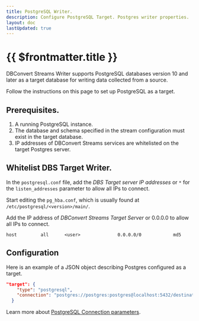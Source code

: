 ```yaml
---
title: PostgreSQL Writer.
description: Configure PostgreSQL Target. Postgres writer properties.
layout: doc
lastUpdated: true
---
```


# {{ $frontmatter.title }}

DBConvert Streams Writer supports PostgreSQL databases version 10 and later as a target database for writing data collected from a source.

Follow the instructions on this page to set up PostgreSQL as a target.

## Prerequisites.

1. A running PostgreSQL instance.
2. The database and schema specified in the stream configuration must exist in the target database.
3. IP addresses of DBConvert Streams services are whitelisted on the target Postgres server.

## Whitelist DBS Target Writer.

In the `postgresql.conf` file, add the _DBS Target server IP addresses_ or `*` for the `listen_addresses` parameter to allow all IPs to connect.

Start editing the `pg_hba.conf`, which is usually found at `/etc/postgresql/<version>/main/`.

Add the IP address of _DBConvert Streams Target Server_ or 0.0.0.0 to allow all IPs to connect.

```
host         all      <user>              0.0.0.0/0            md5
```

## Configuration

Here is an example of a JSON object describing Postgres configured as a target.

```JSON
"target": {
    "type": "postgresql",
    "connection": "postgres://postgres:postgres@localhost:5432/destination"
  }
```

Learn more about [PostgreSQL Connection parameters](/sources/postgresql/postgresql-server#connection-parameter).
